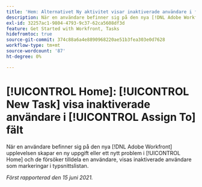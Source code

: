 ```yaml
---
title: 'Hem: Alternativet Ny aktivitet visar inaktiverade användare i fältet Tilldela till'
description: När en användare befinner sig på den nya [!DNL Adobe Workfront] upplevelsen skapar en ny uppgift eller ett problem i hemområdet och försöker tilldela en användare. Inaktiverade användare visas som val i dialogrutan [!UICONTROL typeahead] listruta.
exl-id: 32257ac1-9804-4793-9c37-62ca5608df3d
feature: Get Started with Workfront, Tasks
hidefromtoc: true
source-git-commit: 374c88a6a4e8890968220ae51b3fea303e0d7628
workflow-type: tm+mt
source-wordcount: '87'
ht-degree: 0%

---
```


# [!UICONTROL Home]: [!UICONTROL New Task] visa inaktiverade användare i [!UICONTROL Assign To] fält

<!--Valid issue, won't fix-->

När en användare befinner sig på den nya [!DNL Adobe Workfront] upplevelsen skapar en ny uppgift eller ett nytt problem i [!UICONTROL Home] och de försöker tilldela en användare, visas inaktiverade användare som markeringar i typsnittslistan.

_Först rapporterad den 15 juni 2021._
